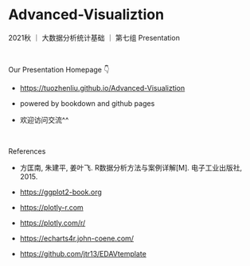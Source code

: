 # Advanced-Visualiztion
 
2021秋 ｜ 大数据分析统计基础 ｜ 第七组 Presentation

<br>

Our Presentation Homepage   👇

- https://tuozhenliu.github.io/Advanced-Visualiztion

- powered by bookdown and github pages

- 欢迎访问交流^^

<br>

References

- 方匡南, 朱建平, 姜叶飞. R数据分析方法与案例详解[M]. 电子工业出版社, 2015.

- https://ggplot2-book.org

- https://plotly-r.com

- https://plotly.com/r/

- https://echarts4r.john-coene.com/

- https://github.com/jtr13/EDAVtemplate


